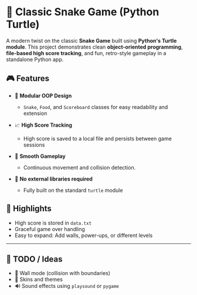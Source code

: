 # 🐍 Classic Snake Game (Python Turtle)

A modern twist on the classic **Snake Game** built using **Python's Turtle module**. This project demonstrates clean **object-oriented programming**, **file-based high score tracking**, and fun, retro-style gameplay in a standalone Python app.

## 🎮 Features

* 🧠 **Modular OOP Design**

  * `Snake`, `Food`, and `Scoreboard` classes for easy readability and extension
* 📈 **High Score Tracking**

  * High score is saved to a local file and persists between game sessions
* 🚀 **Smooth Gameplay**

  * Continuous movement and collision detection.
* 🐢 **No external libraries required**

  * Fully built on the standard `turtle` module

## 🧩 Highlights

* High score is stored in `data.txt`
* Graceful game over handling
* Easy to expand: Add walls, power-ups, or different levels

---

## 🚧 TODO / Ideas

* 🧱 Wall mode (collision with boundaries)
* 🎨 Skins and themes
* 🔊 Sound effects using `playsound` or `pygame`
